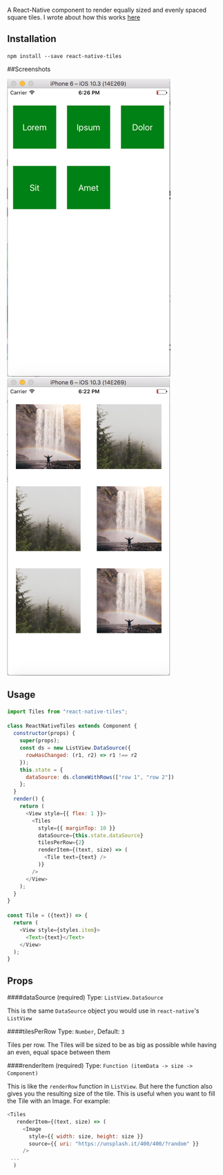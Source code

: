 A React-Native component to render equally sized and evenly spaced square tiles.
I wrote about how this works [here](https://medium.com/@emilios1995/implementing-a-tile-view-in-react-native-a-la-ios-12f94c084f4b)


## Installation
`npm install --save react-native-tiles`

##Screenshots

![text](./screenshots/text.png)
![images](./screenshots/images.png)

## Usage

```js
import Tiles from "react-native-tiles";

class ReactNativeTiles extends Component {
  constructor(props) {
    super(props);
    const ds = new ListView.DataSource({
      rowHasChanged: (r1, r2) => r1 !== r2
    });
    this.state = {
      dataSource: ds.cloneWithRows(["row 1", "row 2"])
    };
  }
  render() {
    return (
      <View style={{ flex: 1 }}>
        <Tiles
          style={{ marginTop: 10 }}
          dataSource={this.state.dataSource}
          tilesPerRow={2}
          renderItem={(text, size) => (
            <Tile text={text} />
          )}
        />
      </View>
    );
  }
}

const Tile = ({text}) => {
  return (
    <View style={styles.item}>
      <Text>{text}</Text>
    </View>
  );
}
```

## Props

####dataSource (required)
Type: `ListView.DataSource`

This is the same `DataSource` object you would use in `react-native`'s `ListView`

####tilesPerRow
Type: `Number`,
Default: `3`

Tiles per row. The Tiles will be sized to be as big as possible while having an even, equal space between them 

####renderItem (required)
Type: `Function (itemData -> size -> Component)`

This is like the `renderRow` function in `ListView`. But here the function also gives you the resulting size of the tile. This is useful when you want to fill the Tile with an Image. For example:
```js
<Tiles
   renderItem={(text, size) => (
     <Image
       style={{ width: size, height: size }}
       source={{ uri: "https://unsplash.it/400/400/?random" }}
     />
 ...
  )
```

